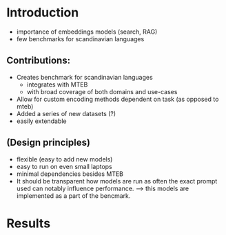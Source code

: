 # Introduction
- importance of embeddings models (search, RAG)
- few benchmarks for scandinavian languages


## Contributions:
- Creates benchmark for scandinavian languages
  - integrates with MTEB
  - with broad coverage of both domains and use-cases
- Allow for custom encoding methods dependent on task (as opposed to mteb)
- Added a series of new datasets (?)
- easily extendable

## (Design principles)
- flexible (easy to add new models)
- easy to run on even small laptops
- minimal dependencies besides MTEB
- It should be transparent how models are run as often the exact prompt used can notably influence performance. --> this models are implemented as a part of the bencmark.

# Results